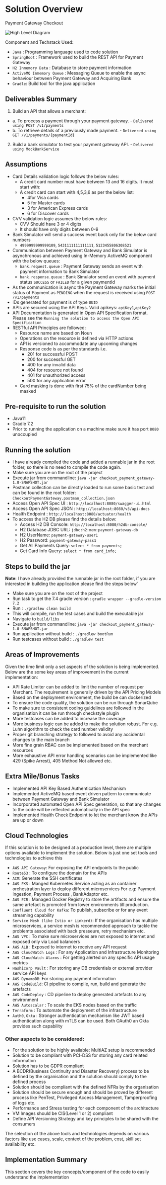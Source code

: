 # Solution Overview
Payment Gateway Checkout

![High Level Diagram](./Payment-Gateway-Component.png)

Component and Techstack Used:
- `Java` : Programming language used to code solution
- `SpringBoot` : Framework used to build the REST API for Payment Gateway
- `H2 Inmemory Data` : Database to store payment information 
- `ActiveMQ Inmemory Queue` : Messaging Queue to enable the async behaviour between Payment Gateway and Acquiring Bank 
- `Gradle`: Build tool for the java application

## Deliverables Summary
1. Build an API that allows a merchant:
- a. To process a payment through your payment gateway. - `Delivered using POST /v1/payments`
- b. To retrieve details of a previously made payment. - `Delivered using GET /v1/payments/{paymentId}`
2. Build a bank simulator to test your payment gateway API. - `Delivered using MockBankService`


## Assumptions
- Card Details validation logic follows the below rules:
  - A credit card number must have between 13 and 16 digits. It must start with:
  - A credit card can start with 4,5,3,6 as per the below list: 
    - 4for Visa cards
    - 5 for Master cards
    - 3 for American Express cards
    - 6 for Discover cards
- CVV validation logic assumes the below rules:
  - CVV Should have 3 or 4 digits
  - It should have only digits between 0-9
- Bank Simulator will send a success event back only for the below card numbers
  - `4999999999999109`, `5431111111111111`, `5123455806308521`
- Communication between Payment Gateway and Bank Simulator is asynchronous and achieved using In-Memory ActiveMQ component with the below queues:
  - `bank.request.queue` : Payment Gateway sends an event with payment information to Bank Simulator
  - `bank.response.queue` : Bank Simulator send an event with payment status `SUCCESS` or `FAILED` for a given paymentId
- As the communication is async the Payment Gateway marks the initial status of Payment as `PENDING` when the request is received using `POST /v1/payments`
- IDs generated for payment is of type `UUID`
- APIs are secured using the API Keys. Valid apikeys: `apiKey1`,`apiKey2`
- API Documentation is generated in Open API Specification format. Please see the `Running the solution to access the Open API Specification`
- RESTful API Principles are followed:
  - Resource name are based on Noun
  - Operations on the resource  is defined via HTTP actions
  - API is versioned to accommodate any upcoming changes
  - Response code is as per the standards i.e. 
    - 201 for successful POST
    - 200 for successful GET
    - 400 for any invalid data
    - 404 for resource not found
    - 401 for unauthorized access
    - 500 for any application error
  - Card masking is done with first  75% of the cardNumber being masked

## Pre-requisite to run the solution
- Java11
- Gradle 7.2
- Prior to running the application on a machine make sure it has port `8080` unoccupied

## Running the solution
- I have already compiled the code and added a runnable jar in the root folder, so there is no need to compile the code again.
- Make sure you are on the root of the project
- Execute jar from commandline: `java -jar checkout_payment_gateway-1.0-SNAPSHOT.jar`
- Postman collection can be directly loaded to run some basic test and can be found in the root folder: `CheckoutPaymentGateway.postman_collection.json` 
- Access Open API Spec UI : `http://localhost:8080/swagger-ui.html`
- Access Open API Spec JSON : `http://localhost:8080/v3/api-docs`
- Health Endpoint : `http://localhost:8080/actuator/health`
- To access the H2 DB please find the details below:
  - Access H2 DB Console: `http://localhost:8080/h2db-console/`
  - H2 Database JDBC URL: `jdbc:h2:mem:payment-gateway-db`
  - H2 UserName: `payment-gateway-user1`
  - H2 Password: `payment-gateway-pass1`
  - Get All Payments Query: `select * from payments;`
  - Get  Card Info Query: `select * from card_info;`

## Steps to build the jar 
**Note**: I have already provided the runnable jar in the root folder, if you are interested in building the application please find the steps below`
- Make sure you are on the root of the project
- Run task to get the 7.4 gradle version  : `gradle wrapper --gradle-version 7.2`
- Run : `./gradlew clean build`
- This will compile, run the test cases and build the executable jar
- Navigate to `build/libs`
- Execute jar from commandline: `java -jar checkout_payment_gateway-1.0-SNAPSHOT.jar`
- Run application without build : `./gradlew bootRun`
- Run testcases without build : `./gradlew test`

## Areas of Improvements
Given the time limit only a set aspects of the solution is being implemented. Below are the some key areas of improvement in the current implementation:
- API Rate Limiter can be added to limit the number of request per Merchant. The requirement is generally driven by the API Pricing Models
- Based on the deployment environment, the build be can dockerized
- To ensure the code quality, the solution can be run through SonarQube
- To make sure to consistent coding guidelines are followed in the organisation it can be run through checkstyle plugin
- More testcases can be added to increase the coverage
- More business logic can be added to make the solution robust. For e.g. Luhn algorithm to check the card number validity
- Proper git branching strategy to followed to avoid any accidental changes to the main branch
- More fine grain RBAC can be implemented based on the merchant resources
- More exhaustive API error handling scenarios can be implemented like 429 (Spike Arrest), 405 Method Not allowed etc.
## Extra Mile/Bonus Tasks 
- Implemented API Key Based Authentication Mechanism
- Implemented ActiveMQ based event driven pattern to communicate between Payment Gateway and Bank Simulator
- Incorporated automated Open API Spec generation, so that any changes to the code will be reflected automatically in the API spec
- Implemented Health Check Endpoint to let the merchant know the APIs are up or down

## Cloud Technologies
If this solution is to be designed at a production level, there are multiple options available to implement the solution. Below is just one set tools and technologies to achieve this
- `AWS API Gateway`: For exposing the API endpoints to the public
- `Route53` : To configure the domain for the APIs
- `ACM`: Generate the SSH certificates
- `AWS EKS` :  Manged Kubernetes Service acting as an container orchestration layer to deploy different microservices For e.g: Payment Ingestion, Payment Process , BankAdaptor etc. 
- `AWS ECR` : Managed Docker Registry to store the artifacts and ensure the same artefact is promoted from lower environments till production.
- `Confluent Cloud for Kafka`: To publish, subscribe or for any event streaming capability
- `Service Mesh (like Istio or Linkerd)`: If the organisation has multiple microservices, a service mesh is recommended approach to tackle the problemts associated with back presseure, retry mechanism etc.
- `AWS VPC` : To make sure microservices are not exposed to internet and exposed only via Load balancers
- `AWS ALB` : Exposed to internet to receive any API request
- `AWS CloudWatch Logs` : For any Application and Infrastructure Monitoring
- `AWS CloudWatch Alarms` : For getting alerted on any specific API usage metrics
- `Hashicorp Vault` : For storing any DB credentials or external provider service API keys
- `AWS DynamoDB`: For storing any payment information
- `AWS CodeBuild`: CI pipeline to compile, run, build and generate the artefacts
- `AWS CodeDeploy` : CD pipeline to deploy generated artefacts to any environment
- `AWS Autoscalar` : To scale the EKS nodes based on the traffic
- `Terraform` : To automate the deployment of the infrastructure  
- `Auth0`, `Okta` : Stronger authentication mechanism like JWT based authentication along with mTLS can be used. Both OAuth0 an Okta provides such capability 
### Other aspects to be considered:
- For the solution to be highly available: MultiAZ setup is recommended
- Solution to be compliant with PCI-DSS for storing any card related information
- Solution has to be GDPR compliant
- A BCDR(Business Continuity and Disaster Recovery) process to be defined by the organisation and the solution should comply to the defined process
- Solution should be compliant with the defined NFRs by the organisation
- Solution should be secure enough and should be proved by different process like PenTest, Privileged Access Management, Tamperproofing of logs etc.
- Performance and Stress testing for each component of the architecture
- VM Images should be CIS(Level 1 or 2) compliant
- Define API Versioning Strategy and key principles to be shared with the consumers

The selection of the above tools and technologies depends on various factors like use cases, scale, context of the problem, cost, skill set availability etc.


## Implementation Summary
This section covers the key concepts/component of the code to easily understand the implementation
